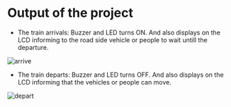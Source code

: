 # Output of the project

- The train arrivals: Buzzer and LED turns ON. And also displays on the LCD informing to the road side vehicle or people to wait untill the departure.

![arrive](https://user-images.githubusercontent.com/98875082/156998183-226c4051-ce2b-4f39-a4d5-01803269ec0a.PNG)






- The train departs: Buzzer and LED turns OFF. And also displays on the LCD informing that the vehicles or people can move.

![depart](https://user-images.githubusercontent.com/98875082/156998190-02b1db10-1ebf-4f8e-88a2-c820151aeff6.PNG)
